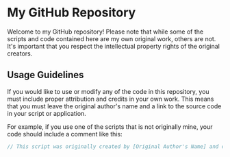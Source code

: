 # My GitHub Repository

Welcome to my GitHub repository! Please note that while some of the scripts and code contained here are my own original work, others are not. It's important that you respect the intellectual property rights of the original creators.

## Usage Guidelines

If you would like to use or modify any of the code in this repository, you must include proper attribution and credits in your own work. This means that you must leave the original author's name and a link to the source code in your script or application.

For example, if you use one of the scripts that is not originally mine, your code should include a comment like this:

```javascript
// This script was originally created by [Original Author's Name] and can be found at [Link to Source Code]

